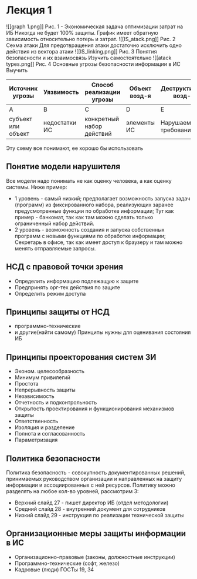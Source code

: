 # Лекция 1
![[graph 1.png]]
Рис. 1 - Экономическая задача оптимизации затрат на ИБ 
Никогда не будет 100% защиты. 
График имеет обратную зависимость относительно потерь и затрат.
![[IS_atack.png]]
Рис. 2 Сехма атаки
Для предотвращения атаки достаточно исключить одно действия из вектора атаки
![[IS_linking.png]]
Рис. 3 Понятия безопасности и их взаимосвязь
Изучить самостоятельно 
![[atack types.png]]
Рис. 4 Основные угрозы безопасности информации в ИС
Выучить

Источник угрозы|Уязвимость|Способ реализации угрозы|Объект возд-я|Деструктивное возд-у
----|----|----|----|----
A|B|C|D|E
субъект или объект|недостатки ИС|конкретный набор действий|элементы ИС|Нарушаемые требования ИБ

Эту схему все понимают, ее хорошо бы использовать 
## Понятие модели нарушителя
Все модели надо понимать не как оценку человека, а как оценку системы. Ниже пример:
- 1 уровень - самый низкий; предполагает возможность запуска задач (программ) из фиксированного набора, реализующих заранее предусмотренные функции по обработке информации;
	Тут как пример - банкомат, так как там можно сделать только ограниченный набор действий.
- 2 уровень - возможность создания и запуска собственных программ с новыми функциями по обработке информации;
	Секретарь в офисе, так как имеет доступ к браузеру и там можно менять отправляемые запросы.

## НСД с правовой точки зрения
- Определить информацию подлежащую к защите 
- Предпринять орг-тех действия по защите 
- Определить режим доступа 

## Принципы защиты от НСД
- программно-технические 
- и другие(найти самому)
Принципы нужны для оценивания состояния ИБ 

## Принципы проекторования систем ЗИ
- Эконом. целесообразность
- Минимум привилегий 
- Простота
- Непрерывность защиты
- Независимость
- Отчетность и подконтрольность 
- Открытость проектирования и функционирования механизмов защиты
- Ответственность
- Изоляция и разделение
- Полнота и согласованность
- Параметризация

##  Политика безопасности
Политика безопасность - совокупность документированных решений, принимаемых руководством организации и направленных на защиту информации и ассоциированных с ней ресурсов.
Политику можно разделять на любое кол-во уровней, рассмотрим 3:
- Верхний
  слайд 27 - пишет директор ИБ (отдел методологии)
- Средний
  слайд 28 - внутренний документ для сотрудников
- Низкий 
  слайд 29 - инструкция по реализации технической защиты

## Организационные меры защиты информации в ИС
- Организационно-правовые (законы, должностные инструкции)
- Программно-технические (софт, железо)
- Кадровые (люди)
ГОСТы 19, 34